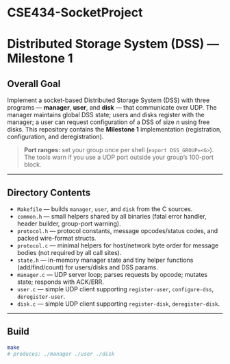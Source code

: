 # CSE434-SocketProject
# Distributed Storage System (DSS) — Milestone 1

## Overall Goal
Implement a socket-based Distributed Storage System (DSS) with three programs — **manager**, **user**, and **disk** — that communicate over UDP. The manager maintains global DSS state; users and disks register with the manager; a user can request configuration of a DSS of size _n_ using free disks. This repository contains the **Milestone 1** implementation (registration, configuration, and deregistration).

> **Port ranges:** set your group once per shell (`export DSS_GROUP=<G>`). The tools warn if you use a UDP port outside your group’s 100-port block.

---

## Directory Contents

- `Makefile` — builds `manager`, `user`, and `disk` from the C sources.
- `common.h` — small helpers shared by all binaries (fatal error handler, header builder, group-port warning).
- `protocol.h` — protocol constants, message opcodes/status codes, and packed wire-format structs.
- `protocol.c` — minimal helpers for host/network byte order for message bodies (not required by all call sites).
- `state.h` — in-memory manager state and tiny helper functions (add/find/count) for users/disks and DSS params.
- `manager.c` — UDP server loop; parses requests by opcode; mutates state; responds with ACK/ERR.
- `user.c` — simple UDP client supporting `register-user`, `configure-dss`, `deregister-user`.
- `disk.c` — simple UDP client supporting `register-disk`, `deregister-disk`.

---

## Build

```bash
make
# produces: ./manager ./user ./disk
